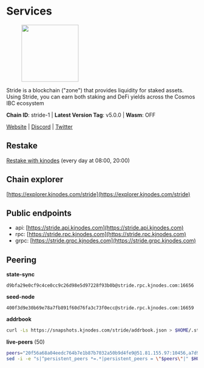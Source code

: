 # Services

<figure><img src="https://raw.githubusercontent.com/kj89/testnet_manuals/main/pingpub/logos/stride.png" width="150" alt=""><figcaption></figcaption></figure>

Stride is a blockchain ("zone") that provides liquidity for staked assets.  Using Stride, you can earn both staking and DeFi yields across the Cosmos IBC ecosystem

**Chain ID**: stride-1 | **Latest Version Tag**: v5.0.0 | **Wasm**: OFF

[Website](https://stride.zone) | [Discord](https://discord.gg/mzQZ8dAE7u) | [Twitter](https://twitter.com/stride_zone)

## Restake

[Restake with kjnodes](https://restake.app/stride/stridevaloper1j8gkhtllnp252l6g6zwzea30e7pvzqttr9768n) (every day at 08:00, 20:00)
## Chain explorer
[https://explorer.kjnodes.com/stride](https://explorer.kjnodes.com/stride)

## Public endpoints

* api: [https://stride.api.kjnodes.com](https://stride.api.kjnodes.com)
* rpc: [https://stride.rpc.kjnodes.com](https://stride.rpc.kjnodes.com)
* grpc: [https://stride.grpc.kjnodes.com](https://stride.grpc.kjnodes.com)

## Peering

**state-sync**

```text
d9bfa29e0cf9c4ce0cc9c26d98e5d97228f93b0b@stride.rpc.kjnodes.com:16656
```

**seed-node**

```text
400f3d9e30b69e78a7fb891f60d76fa3c73f0ecc@stride.rpc.kjnodes.com:16659
```

**addrbook**
```bash
curl -Ls https://snapshots.kjnodes.com/stride/addrbook.json > $HOME/.stride/config/addrbook.json
```

**live-peers** (50)
```bash
peers="20f56a68a04eedc764b7e1b87b7032a50b9d4fe9@51.81.155.97:10456,a7d96dc929824613315dcc1c90fee119f28cc51f@164.152.160.155:26656,dc9241e56b67b2d9b39a79f4aa9dc432d78c1dbc@195.3.223.204:10156,c9027c0429bca7dc7a441d7764d404d50694c225@66.206.17.178:26665,d36ac7580cc8907a00b0add8c3b047caea6df4ed@107.155.67.202:26636,1387946c04bceb472113f657f55f670f71709230@65.108.4.188:12256,5093547fdf0430143ac66b4ee55d80e6542a6c10@217.174.247.163:26656,8c51c345c22a38ef5af2f23153e96be296be5671@65.108.137.38:26656,e1b058e5cfa2b836ddaa496b10911da62dcf182e@138.201.8.248:26656,061dcf3318978ac0448e848507c0b51bfa706b6d@35.226.95.79:26656,28db7a664e95241930c5680ad2e1480bed3fb99f@198.244.178.213:26656,463b1dc6903455575079572fb23407be586f2a4b@185.16.39.37:26656,7ee622727088106f07402fa1e9004fdb2d504bf6@176.9.188.21:26656,8fff37214fb0ef622f1c09dccb22d6321e004c3e@109.123.242.163:50056,4d17c6e85a1e6282efee950ff3dfe85b4b043f0f@148.251.51.144:26656,6856de6f0c70a850db2b58deb43d568fced4a524@35.208.80.214:26656,b6bbf3fce8563bf55cee37776d1cfc3e6692c7e6@167.235.1.101:26656,d9bfa29e0cf9c4ce0cc9c26d98e5d97228f93b0b@65.109.88.38:16656,5383a21cf2d5e513aea2c3e430133f31aa2e5d00@138.201.32.103:26656,ea6a7b2f366bc343f0670f1673fd86001dd08eb0@65.108.122.246:26636,18704d8ffb35d412adb3fb8eea62c894cf175e75@86.48.26.130:26656,a757fc9ea95a7f643d392ec9fdaa31cbf06e76d9@195.3.221.21:12256,2254e6968e5c7ebc98ef5b79b388502fa44e10e1@5.161.134.44:26656,4e1c2471efb89239fb04a4b75f9f87177fd91d00@95.217.151.243:26656,8d7d0f32d53467c4d5e8871faf4ec58ea970fed2@157.90.179.182:26456,cfd27429d382ecf366ddad02c88f15a8753092c8@66.172.36.135:28656,d77e7918b9f9e21ee60a8e03075ca3e5f7353912@162.55.4.253:26656,a4b4e2befe485ab1bc4d05775162d1edbaad428a@137.184.9.18:31309,befab97d41e02ea4e759eda3de9e30e77b95b55b@34.68.196.138:26656,89757803f40da51678451735445ad40d5b15e059@169.155.168.67:26656,233e06cfa51d53e186afe032e848f5c9f5cd4a01@83.171.248.3:26656,6cadd05c4d7668c023d6232cefeeef52c3ba59ed@95.216.245.158:26656,d2247f7b919f0781c90ee61958d7044665a22d38@169.155.44.213:26656,e821acdaf0c7a3c60ea3cd4eb4a98a62dad06f58@43.201.12.41:26656,a7b4cf6f65138ba61518c2c45402da32dc8e28b7@88.99.164.158:21016,b212d5740b2e11e54f56b072dc13b6134650cfb5@164.152.160.97:26656,5119b20dfb2598d3499ae2cd8a1edf96b5355c92@34.170.17.239:26656,ed857708c330334e1e62751470d6ecddf0397459@65.109.69.59:12256,be0522cbc5ea30f14355ff6d05ed4b9cf47d7dda@188.172.228.162:26656,6b615c7dde3e76de39474b7406bdde0ac0f31b79@23.88.69.22:28666,cd680cc992983e5c8244b5529034a2e362e7a6d3@93.159.134.157:26656,63722a9aed0225d7a5f6a49d1c53b5c979137b13@73.129.182.254:26656,04b797b5a56fb939a97a3c7d9c3230d09b85e8d7@93.189.30.118:26656,d849878a2972dc8a79ae031e37eb977c56b85f49@13.215.125.32:26656,9ee75491e354965d8bfd8434aa093f8613bc1dce@65.108.238.103:12256,a3f95b0b15c31a68a7535f6068c4e14b95e90dcf@65.109.92.240:21016,157000d06040f2a7b981c6f062da0c9da0e6e6af@194.163.163.0:26656,3963b7cd5230ae2ba6800375421982d535a133e3@35.79.215.251:26656,f93ce5616f45d6c20d061302519a5c2420e3475d@135.125.5.31:54356,d95477fd745d8a5e4b3d9052149d28a5dc447a88@35.206.158.54:26656"
sed -i -e "s|^persistent_peers *=.*|persistent_peers = \"$peers\"|" $HOME/.stride/config/config.toml
```
